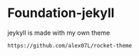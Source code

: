 # Foundation-jekyll
jeykyll is made with my own theme

```
https://github.com/alex07L/rocket-theme
```
